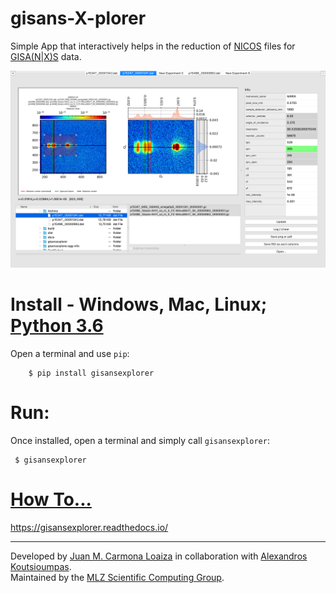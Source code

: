 # gisans-X-plorer

Simple App that interactively helps in the reduction of [NICOS](https://nicos-controls.org/) files for [GISA(N|X)S](http://www.gisaxs.de/theory.html) data.

![Screenshot](./docs/source/screenshots/Screenshot.png)

# Install - Windows, Mac, Linux; [Python 3.6](https://realpython.com/installing-python/)


Open a terminal and use ``pip``:

```
    $ pip install gisansexplorer
```

# Run:

Once installed, open a terminal and simply call ``gisansexplorer``:

```
 $ gisansexplorer
```

# [How To...](https://gisansexplorer.readthedocs.io/en/latest/howto.html)

https://gisansexplorer.readthedocs.io/

---
Developed by [Juan M. Carmona Loaiza](https://github.com/juanmcloaiza/) in collaboration with [Alexandros Koutsioumpas](https://alexandros-koutsioumpas.weebly.com/index.html).  
Maintained by the [MLZ Scientific Computing Group](http://apps.jcns.fz-juelich.de/doku/sc/start).
